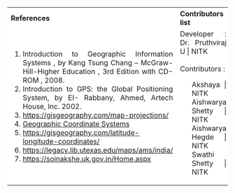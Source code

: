  <table style="text-align:justify;">
  <tr style="background-color: white">
    <th>References</th>
    <th>Contributors list</th>
  </tr>
  <tr style="background-color: white;">
    <td style="width: 60%">
    <ol>
    <li>Introduction to Geographic Information Systems , by Kang Tsung Chang – McGraw- Hill-Higher Education , 3rd Edition with CD-ROM , 2008.</li>
    <li>Introduction to GPS: the Global Positioning System, by EI- Rabbany, Ahmed, Artech House, Inc. 2002.</li>
    <li><a href="https://gisgeography.com/map-projections/">https://gisgeography.com/map-projections/</a></li>
    <li><a href="https://help.arcgis.com/en/geodatabase/10.0/sdk/arcsde/concepts/geometry/coordref/coordsys/geographic/geographic.htm">Geographic Coordinate Systems</a></li>
    <li><a href="https://gisgeography.com/latitude-longitude-coordinates/">https://gisgeography.com/latitude-longitude-coordinates/</a></li>
    <li><a href="https://legacy.lib.utexas.edu/maps/ams/india/">https://legacy.lib.utexas.edu/maps/ams/india/</a></li>
    <li><a href="https://soinakshe.uk.gov.in/Home.aspx">https://soinakshe.uk.gov.in/Home.aspx</a></li>
    </ol>
   </td>
    <td>Developer : Dr. Pruthviraj U | NITK</br></br>
    Contributors :
    <ul style="list-style-type: none;">
    <li>Akshaya | NITK</li>
    <li>Aishwarya Shetty | NITK</li>
    <li>Aishwarya Hegde | NITK</li>
    <li>Swathi Shetty | NITK</li>
     </ul></td>
  </tr>
</table>
